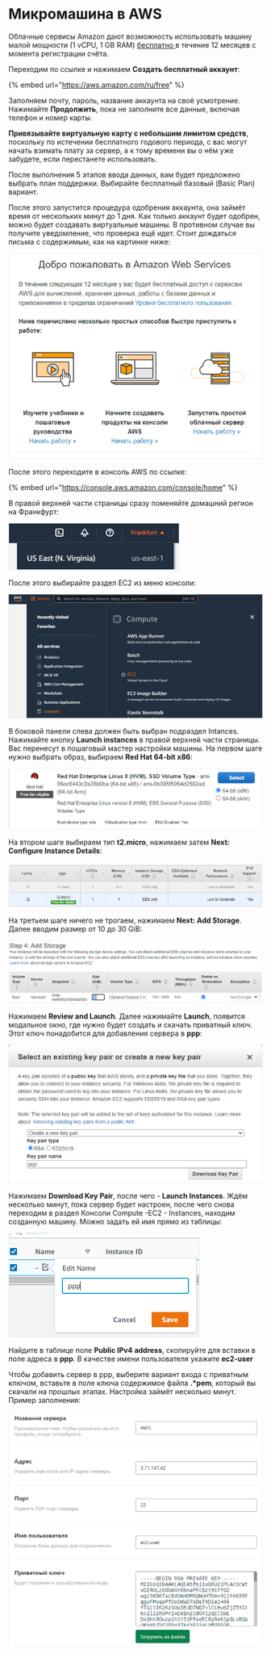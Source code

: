 # Микромашина в AWS

Облачные сервисы Amazon дают возможность использовать машину малой мощности (1 vCPU, 1 GB RAM) [бесплатно ](https://aws.amazon.com/ru/free/)в течение 12 месяцев с момента регистрации счёта.

Переходим по ссылке и нажимаем **Создать бесплатный аккаунт**:

{% embed url="https://aws.amazon.com/ru/free" %}

Заполняем почту, пароль, название аккаунта на своё усмотрение. Нажимайте **Продолжить**, пока не заполните все данные, включая телефон и номер карты.

**Привязывайте виртуальную карту с небольшим лимитом средств**, поскольку по истечении бесплатного годового периода, с вас могут начать взимать плату за сервер, а к тому времени вы о нём уже забудете, если перестанете использовать.

После выполнения 5 этапов ввода данных, вам будет предложено выбрать план поддержки. Выбирайте бесплатный базовый (Basic Plan) вариант.

После этого запустится процедура одобрения аккаунта, она займёт время от нескольких минут до 1 дня. Как только аккаунт будет одобрен, можно будет создавать виртуальные машины. В противном случае вы получите уведомление, что проверка ещё идет. Стоит дождаться письма с содержимым, как на картинке ниже:

![](<../.gitbook/assets/image (350) (1).png>)

После этого переходите в консоль AWS по ссылке:

{% embed url="https://console.aws.amazon.com/console/home" %}

В правой верхней части страницы сразу поменяйте домашний регион на Франкфурт:

![](<../.gitbook/assets/image (353) (1).png>)

После этого выбирайте раздел EC2 из меню консоли:

![](<../.gitbook/assets/image (347) (1).png>)

В боковой панели слева должен быть выбран подраздел Intances. Нажимайте кнопку **Launch instances** в правой верхней части страницы. Вас перенесут в пошаговый мастер настройки машины. На первом шаге нужно выбрать образ, выбираем **Red Hat 64-bit x86**:

![Для выбора нужно нажать Select](<../.gitbook/assets/image (345) (1).png>)

На втором шаге выбираем тип **t2.micro**, нажимаем затем **Next: Configure Instance Details**:

![](<../.gitbook/assets/image (346) (1) (1) (1).png>)

На третьем шаге ничего не трогаем, нажимаем **Next: Add Storage**. Далее вводим размер от 10 до 30 GiB:

![](<../.gitbook/assets/image (349) (1) (1).png>)

Нажимаем **Review and Launch**. Далее нажимайте **Launch**, появится модальное окно, где нужно будет создать и скачать приватный ключ. Этот ключ понадобится для добавления сервера в **ppp**:

![](<../.gitbook/assets/image (348) (1) (1).png>)

Нажимаем **Download Key Pair**, после чего - **Launch Instances**. Ждём несколько минут, пока сервер будет настроен, после чего снова переходим в раздел Консоли Compute -EC2 - Instances, находим созданную машину. Можно задать ей имя прямо из таблицы:

![](<../.gitbook/assets/image (354).png>)

Найдите в таблице поле **Public IPv4 address**, скопируйте для вставки в поле адреса в **ppp**. В качестве имени пользователя укажите **ec2-user**

Чтобы добавить сервер в ppp, выберите вариант входа с приватным ключом, вставьте в поле ключа содержимое файла **.\*pem**, который вы скачали на прошлых этапах. Настройка займёт несколько минут. Пример заполнения:

![](<../.gitbook/assets/image (344) (1).png>)
